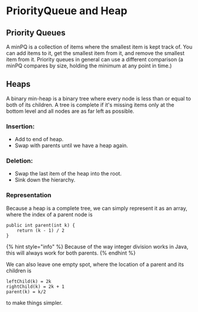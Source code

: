 # PriorityQueue and Heap

## Priority Queues

A minPQ is a collection of items where the smallest item is kept track of. You can add items to it, get the smallest item from it, and remove the smallest item from it. Priority queues in general can use a different comparison \(a minPQ compares by size, holding the minimum at any point in time.\)

## Heaps

A binary min-heap is a binary tree where every node is less than or equal to both of its children. A tree is complete if it's missing items only at the bottom level and all nodes are as far left as possible.

### Insertion:

* Add to end of heap.
* Swap with parents until we have a heap again.

### Deletion:

* Swap the last item of the heap into the root.
* Sink down the hierarchy.

### Representation

Because a heap is a complete tree, we can simply represent it as an array, where the index of a parent node is 

```text
public int parent(int k) {
    return (k - 1) / 2
}
```

{% hint style="info" %}
Because of the way integer division works in Java, this will always work for both parents.
{% endhint %}

We can also leave one empty spot, where the location of a parent and its children is

```text
leftChild(k) = 2k
rightChild(k) = 2k + 1
parent(k) = k/2
```

to make things simpler.  


###            

